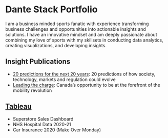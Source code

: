 # Dante Stack Portfolio
I am a business minded sports fanatic with experience transforming business challenges and opportunities into actionable insights and solutions. I have an innovative mindset and am deeply passionate about combining my love of sports with my skillsets in conducting data analytics, creating visualizations, and developing insights.

## Insight Publications
- [20 predictions for the next 20 years](https://kpmg.com/ca/en/home/market-insights/predictions.html): 20 predictions of how society, technology, markets and regulation could evolve
- [Leading the charge](https://kpmg.com/ca/en/home/insights/2022/05/leading-the-charge.html): Canada’s opportunity to be at the forefront of the mobility revolution

## [Tableau](https://public.tableau.com/app/profile/dante.stack) 
- Superstore Sales Dashboard
- NHS Hospital Data 2020-21
- Car Insurance 2020 (Make Over Monday)
